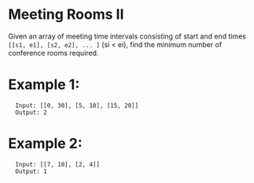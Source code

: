 Meeting Rooms II
================

Given an array of meeting time intervals consisting of start and end times `[[s1, e1], [s2, e2], ... ]` (si < ei), find the minimum number of conference rooms required.

# Example 1:
```
  Input: [[0, 30], [5, 10], [15, 20]]
  Output: 2
```

# Example 2:
```
  Input: [[7, 10], [2, 4]]
  Output: 1
```
